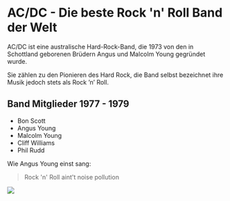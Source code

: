 # AC/DC - Die beste Rock 'n' Roll Band der Welt

AC/DC ist eine australische Hard-Rock-Band,
die 1973 von den in Schottland geborenen Brüdern
Angus und Malcolm Young gegründet wurde.

Sie zählen zu den Pionieren des Hard Rock,
die Band selbst bezeichnet ihre Musik jedoch
stets als Rock ’n’ Roll.

## Band Mitglieder 1977 - 1979

* Bon Scott
* Angus Young
* Malcolm Young
* Cliff Williams
* Phil Rudd

Wie Angus Young einst sang:

> Rock 'n' Roll
> aint't noise pollution


<img src="https://de.wikipedia.org/wiki/Datei:ACDC_Tacoma.jpg"/>